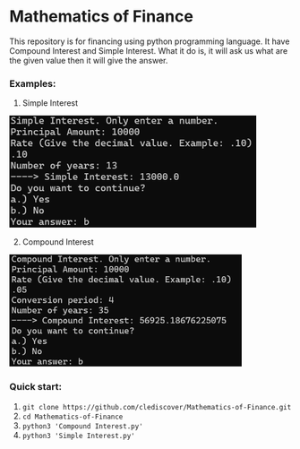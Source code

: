 # Mathematics of Finance

This repository is for financing using python programming language. It have Compound Interest and Simple Interest. What it do is, it will ask us what are the given value then
it will give the answer.

### Examples:
1. Simple Interest
  <img src="img/Simple-Interest.png" height="200">

2. Compound Interest
  <img src="img/Compound-Interest.png" height="200">

### Quick start:
  1. `git clone https://github.com/clediscover/Mathematics-of-Finance.git`
  2. `cd Mathematics-of-Finance`
  3. `python3 'Compound Interest.py'`
  4. `python3 'Simple Interest.py'`

